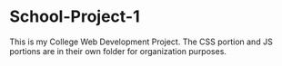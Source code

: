 # School-Project-1
This is my College Web Development Project. The CSS portion and JS portions are in their own folder for organization purposes.
